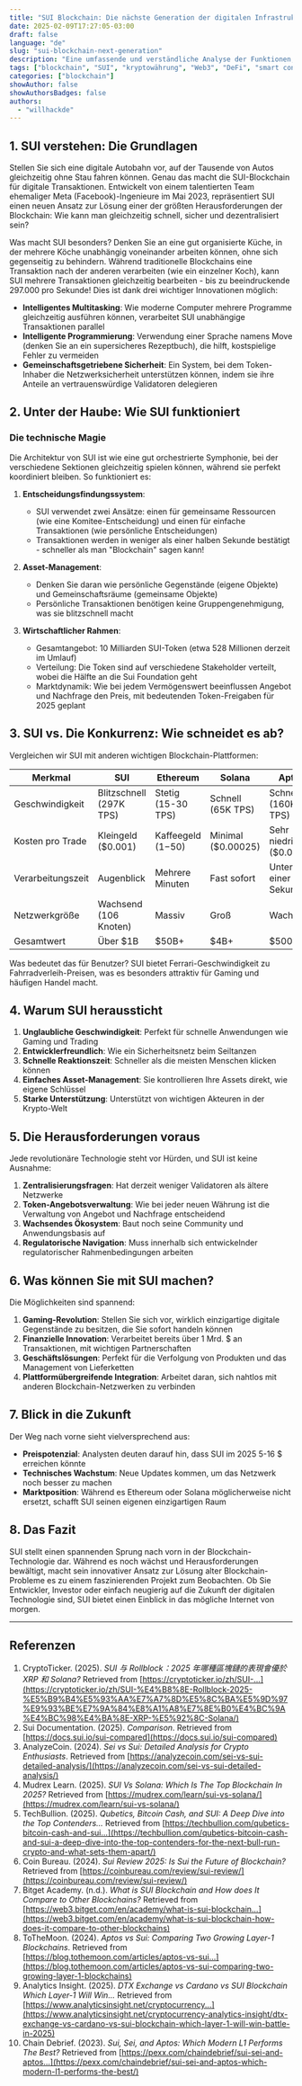 ```yaml
---
title: "SUI Blockchain: Die nächste Generation der digitalen Infrastruktur"
date: 2025-02-09T17:27:05-03:00
draft: false
language: "de"
slug: "sui-blockchain-next-generation"
description: "Eine umfassende und verständliche Analyse der Funktionen, Vorteile und Zukunftsaussichten der SUI-Blockchain in der sich entwickelnden Web3-Landschaft."
tags: ["blockchain", "SUI", "kryptowährung", "Web3", "DeFi", "smart contracts", "layer-1"]
categories: ["blockchain"]
showAuthor: false
showAuthorsBadges: false
authors:
  - "willhackde"
---
```


## 1. SUI verstehen: Die Grundlagen

Stellen Sie sich eine digitale Autobahn vor, auf der Tausende von Autos gleichzeitig ohne Stau fahren können. Genau das macht die SUI-Blockchain für digitale Transaktionen. Entwickelt von einem talentierten Team ehemaliger Meta (Facebook)-Ingenieure im Mai 2023, repräsentiert SUI einen neuen Ansatz zur Lösung einer der größten Herausforderungen der Blockchain: Wie kann man gleichzeitig schnell, sicher und dezentralisiert sein?

Was macht SUI besonders? Denken Sie an eine gut organisierte Küche, in der mehrere Köche unabhängig voneinander arbeiten können, ohne sich gegenseitig zu behindern. Während traditionelle Blockchains eine Transaktion nach der anderen verarbeiten (wie ein einzelner Koch), kann SUI mehrere Transaktionen gleichzeitig bearbeiten - bis zu beeindruckende 297.000 pro Sekunde! Dies ist dank drei wichtiger Innovationen möglich:

- **Intelligentes Multitasking**: Wie moderne Computer mehrere Programme gleichzeitig ausführen können, verarbeitet SUI unabhängige Transaktionen parallel
- **Intelligente Programmierung**: Verwendung einer Sprache namens Move (denken Sie an ein supersicheres Rezeptbuch), die hilft, kostspielige Fehler zu vermeiden
- **Gemeinschaftsgetriebene Sicherheit**: Ein System, bei dem Token-Inhaber die Netzwerksicherheit unterstützen können, indem sie ihre Anteile an vertrauenswürdige Validatoren delegieren

## 2. Unter der Haube: Wie SUI funktioniert

### Die technische Magie
Die Architektur von SUI ist wie eine gut orchestrierte Symphonie, bei der verschiedene Sektionen gleichzeitig spielen können, während sie perfekt koordiniert bleiben. So funktioniert es:

1. **Entscheidungsfindungssystem**: 
   - SUI verwendet zwei Ansätze: einen für gemeinsame Ressourcen (wie eine Komitee-Entscheidung) und einen für einfache Transaktionen (wie persönliche Entscheidungen)
   - Transaktionen werden in weniger als einer halben Sekunde bestätigt - schneller als man "Blockchain" sagen kann!

2. **Asset-Management**:
   - Denken Sie daran wie persönliche Gegenstände (eigene Objekte) und Gemeinschaftsräume (gemeinsame Objekte)
   - Persönliche Transaktionen benötigen keine Gruppengenehmigung, was sie blitzschnell macht

3. **Wirtschaftlicher Rahmen**:
   - Gesamtangebot: 10 Milliarden SUI-Token (etwa 528 Millionen derzeit im Umlauf)
   - Verteilung: Die Token sind auf verschiedene Stakeholder verteilt, wobei die Hälfte an die Sui Foundation geht
   - Marktdynamik: Wie bei jedem Vermögenswert beeinflussen Angebot und Nachfrage den Preis, mit bedeutenden Token-Freigaben für 2025 geplant

## 3. SUI vs. Die Konkurrenz: Wie schneidet es ab?

Vergleichen wir SUI mit anderen wichtigen Blockchain-Plattformen:

| Merkmal         | SUI                   | Ethereum              | Solana               | Aptos                |
|-----------------|----------------------|----------------------|---------------------|---------------------|
| Geschwindigkeit | Blitzschnell (297K TPS)| Stetig (15-30 TPS)   | Schnell (65K TPS)    | Schnell (160K TPS)   |
| Kosten pro Trade| Kleingeld ($0.001)   | Kaffeegeld ($1-$50)  | Minimal ($0.00025)   | Sehr niedrig ($0.001)|
| Verarbeitungszeit| Augenblick          | Mehrere Minuten      | Fast sofort         | Unter einer Sekunde |
| Netzwerkgröße  | Wachsend (106 Knoten)| Massiv              | Groß                | Wachsend            |
| Gesamtwert     | Über $1B            | $50B+               | $4B+                | $500M+              |

Was bedeutet das für Benutzer? SUI bietet Ferrari-Geschwindigkeit zu Fahrradverleih-Preisen, was es besonders attraktiv für Gaming und häufigen Handel macht.

## 4. Warum SUI heraussticht

1. **Unglaubliche Geschwindigkeit**: Perfekt für schnelle Anwendungen wie Gaming und Trading
2. **Entwicklerfreundlich**: Wie ein Sicherheitsnetz beim Seiltanzen
3. **Schnelle Reaktionszeit**: Schneller als die meisten Menschen klicken können
4. **Einfaches Asset-Management**: Sie kontrollieren Ihre Assets direkt, wie eigene Schlüssel
5. **Starke Unterstützung**: Unterstützt von wichtigen Akteuren in der Krypto-Welt

## 5. Die Herausforderungen voraus

Jede revolutionäre Technologie steht vor Hürden, und SUI ist keine Ausnahme:

1. **Zentralisierungsfragen**: Hat derzeit weniger Validatoren als ältere Netzwerke
2. **Token-Angebotsverwaltung**: Wie bei jeder neuen Währung ist die Verwaltung von Angebot und Nachfrage entscheidend
3. **Wachsendes Ökosystem**: Baut noch seine Community und Anwendungsbasis auf
4. **Regulatorische Navigation**: Muss innerhalb sich entwickelnder regulatorischer Rahmenbedingungen arbeiten

## 6. Was können Sie mit SUI machen?

Die Möglichkeiten sind spannend:

1. **Gaming-Revolution**: Stellen Sie sich vor, wirklich einzigartige digitale Gegenstände zu besitzen, die Sie sofort handeln können
2. **Finanzielle Innovation**: Verarbeitet bereits über 1 Mrd. $ an Transaktionen, mit wichtigen Partnerschaften
3. **Geschäftslösungen**: Perfekt für die Verfolgung von Produkten und das Management von Lieferketten
4. **Plattformübergreifende Integration**: Arbeitet daran, sich nahtlos mit anderen Blockchain-Netzwerken zu verbinden

## 7. Blick in die Zukunft

Der Weg nach vorne sieht vielversprechend aus:

- **Preispotenzial**: Analysten deuten darauf hin, dass SUI im 2025 5-16 $ erreichen könnte
- **Technisches Wachstum**: Neue Updates kommen, um das Netzwerk noch besser zu machen
- **Marktposition**: Während es Ethereum oder Solana möglicherweise nicht ersetzt, schafft SUI seinen eigenen einzigartigen Raum

## 8. Das Fazit

SUI stellt einen spannenden Sprung nach vorn in der Blockchain-Technologie dar. Während es noch wächst und Herausforderungen bewältigt, macht sein innovativer Ansatz zur Lösung alter Blockchain-Probleme es zu einem faszinierenden Projekt zum Beobachten. Ob Sie Entwickler, Investor oder einfach neugierig auf die Zukunft der digitalen Technologie sind, SUI bietet einen Einblick in das mögliche Internet von morgen.

---

## Referenzen

1. CryptoTicker. (2025). *SUI 与 Rollblock：2025 年哪種區塊鏈的表現會優於 XRP 和 Solana?* Retrieved from [https://cryptoticker.io/zh/SUI-...](https://cryptoticker.io/zh/SUI-%E4%B8%8E-Rollblock-2025-%E5%B9%B4%E5%93%AA%E7%A7%8D%E5%8C%BA%E5%9D%97%E9%93%BE%E7%9A%84%E8%A1%A8%E7%8E%B0%E4%BC%9A%E4%BC%98%E4%BA%8E-XRP-%E5%92%8C-Solana/)  
2. Sui Documentation. (2025). *Comparison*. Retrieved from [https://docs.sui.io/sui-compared](https://docs.sui.io/sui-compared)  
3. AnalyzeCoin. (2024). *Sei vs Sui: Detailed Analysis for Crypto Enthusiasts*. Retrieved from [https://analyzecoin.com/sei-vs-sui-detailed-analysis/](https://analyzecoin.com/sei-vs-sui-detailed-analysis/)  
4. Mudrex Learn. (2025). *SUI Vs Solana: Which Is The Top Blockchain In 2025?* Retrieved from [https://mudrex.com/learn/sui-vs-solana/](https://mudrex.com/learn/sui-vs-solana/)  
5. TechBullion. (2025). *Qubetics, Bitcoin Cash, and SUI: A Deep Dive into the Top Contenders...* Retrieved from [https://techbullion.com/qubetics-bitcoin-cash-and-sui...](https://techbullion.com/qubetics-bitcoin-cash-and-sui-a-deep-dive-into-the-top-contenders-for-the-next-bull-run-crypto-and-what-sets-them-apart/)  
6. Coin Bureau. (2024). *Sui Review 2025: Is Sui the Future of Blockchain?* Retrieved from [https://coinbureau.com/review/sui-review/](https://coinbureau.com/review/sui-review/)  
7. Bitget Academy. (n.d.). *What is SUI Blockchain and How does It Compare to Other Blockchains?* Retrieved from [https://web3.bitget.com/en/academy/what-is-sui-blockchain...](https://web3.bitget.com/en/academy/what-is-sui-blockchain-how-does-it-compare-to-other-blockchains)  
8. ToTheMoon. (2024). *Aptos vs Sui: Comparing Two Growing Layer-1 Blockchains*. Retrieved from [https://blog.tothemoon.com/articles/aptos-vs-sui...](https://blog.tothemoon.com/articles/aptos-vs-sui-comparing-two-growing-layer-1-blockchains)  
9. Analytics Insight. (2025). *DTX Exchange vs Cardano vs SUI Blockchain Which Layer-1 Will Win...* Retrieved from [https://www.analyticsinsight.net/cryptocurrency...](https://www.analyticsinsight.net/cryptocurrency-analytics-insight/dtx-exchange-vs-cardano-vs-sui-blockchain-which-layer-1-will-win-battle-in-2025)  
10. Chain Debrief. (2023). *Sui, Sei, and Aptos: Which Modern L1 Performs The Best?* Retrieved from [https://pexx.com/chaindebrief/sui-sei-and-aptos...](https://pexx.com/chaindebrief/sui-sei-and-aptos-which-modern-l1-performs-the-best/)